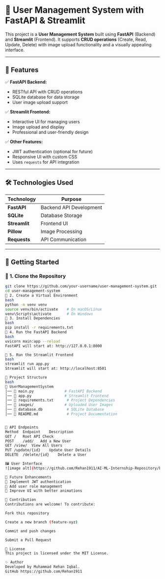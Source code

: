 # 🚀 User Management System with FastAPI & Streamlit  

This project is a **User Management System** built using **FastAPI** (Backend) and **Streamlit** (Frontend). It supports **CRUD operations** (Create, Read, Update, Delete) with image upload functionality and a visually appealing interface.  

---

## 📌 Features  

✅ **FastAPI Backend:**  
- RESTful API with CRUD operations  
- SQLite database for data storage  
- User image upload support  

✅ **Streamlit Frontend:**  
- Interactive UI for managing users  
- Image upload and display  
- Professional and user-friendly design  

✅ **Other Features:**  
- JWT authentication (optional for future)  
- Responsive UI with custom CSS  
- Uses `requests` for API integration  

---

## 🛠️ Technologies Used  

| Technology   | Purpose |
|-------------|---------|
| **FastAPI**  | Backend API Development |
| **SQLite**   | Database Storage |
| **Streamlit** | Frontend UI |
| **Pillow**   | Image Processing |
| **Requests** | API Communication |

---

## 🚀 Getting Started  

### 🔹 **1. Clone the Repository**  
```bash
git clone https://github.com/your-username/user-management-system.git
cd user-management-system
🔹 2. Create a Virtual Environment
bash
python -m venv venv
source venv/bin/activate    # On macOS/Linux
venv\Scripts\activate       # On Windows
🔹 3. Install Dependencies
bash
pip install -r requirements.txt
🔹 4. Run the FastAPI Backend
bash
uvicorn main:app --reload
FastAPI will start at: http://127.0.0.1:8000

🔹 5. Run the Streamlit Frontend
bash
streamlit run app.py
Streamlit will start at: http://localhost:8501

📂 Project Structure
bash
📁 UserManagementSystem
│── 📄 main.py              # FastAPI Backend
│── 📄 app.py               # Streamlit Frontend
│── 📄 requirements.txt      # Project Dependencies
│── 📂 images/              # Uploaded User Images
│── 📄 database.db           # SQLite Database
│── 📄 README.md             # Project Documentation


🎯 API Endpoints
Method	Endpoint	Description
GET	/	Root API Check
POST	/add/	Add a New User
GET	/view/	View All Users
PUT	/update/{id}	Update User Details
DELETE	/delete/{id}	Delete a User

🖼️ User Interface
![image alt](https://github.com/Rehan1911/AI-ML-Internship-Repository/blob/main/UserManagementSystem/Screenshot%20(41).png?raw=true)

📌 Future Enhancements
🔹 Implement JWT authentication
🔹 Add user role management
🔹 Improve UI with better animations

🤝 Contribution
Contributions are welcome! To contribute:

Fork this repository

Create a new branch (feature-xyz)

Commit and push changes

Submit a Pull Request

📜 License
This project is licensed under the MIT License.

✨ Author
Developed by Muhammad Rehan Iqbal.
GitHub https://github.com/Rehan1911

